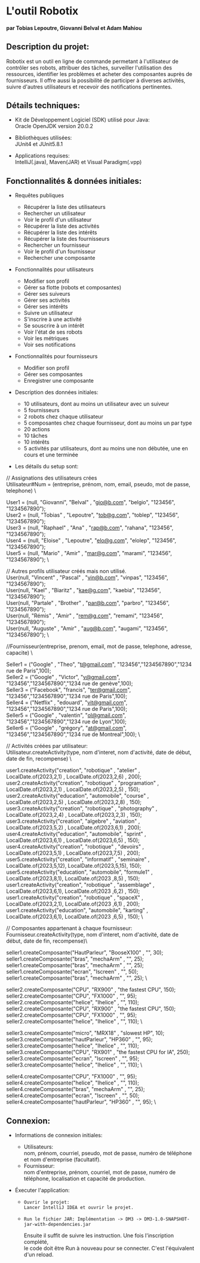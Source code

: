 # L'outil Robotix

#### par Tobias Lepoutre, Giovanni Belval et Adam Mahiou

## Description du projet:

Robotix est un outil en ligne de commande permetant à l'utilisateur de \
contrôler ses robots, attribuer des tâches, surveiller l'utilisation des \
ressources, identifier les problèmes et acheter des composantes auprès de \
fournisseurs. Il offre aussi la possibilité de participer à diverses activités, \
suivre d'autres utilisateurs et recevoir des notifications pertinentes. 

## Détails techniques:

- Kit de Développement Logiciel (SDK) utilisé pour Java: \
Oracle OpenJDK version 20.0.2


- Bibliothèques utilisées: \
JUnit4 et JUnit5.8.1


- Applications requises: \
IntelliJ(.java), Maven(JAR) et Visual Paradigm(.vpp)

## Fonctionnalités & données initiales:

- Requêtes publiques
  - Récupérer la liste des utilisateurs
  - Rechercher un utilisateur
  - Voir le profil d'un utilisateur
  - Récupérer la liste des activités
  - Récupérer la liste des intérêts
  - Récupérer la liste des fournisseurs
  - Rechercher un fournisseur
  - Voir le profil d'un fournisseur
  - Rechercher une composante


- Fonctionnalités pour utilisateurs
  - Modifier son profil
  - Gérer sa flotte (robots et composantes)
  - Gérer ses suiveurs
  - Gérer ses activités
  - Gérer ses intérêts
  - Suivre un utilisateur
  - S'inscrire à une activité
  - Se souscrire à un intérêt
  - Voir l'état de ses robots
  - Voir les métriques
  - Voir ses notifications


- Fonctionnalités pour fournisseurs
  - Modifier son profil
  - Gérer ses composantes
  - Enregistrer une composante


- Description des données initiales:

  - 10 utilisateurs, dont au moins un utilisateur avec un suiveur
  - 5 fournisseurs
  - 2 robots chez chaque utilisateur
  - 5 composantes chez chaque fournisseur, dont au moins un par type
  - 20 actions
  - 10 tâches
  - 10 intérêts
  - 5 activités par utilisateurs, dont au moins une non débutée, une en \
  cours et une terminée

- Les détails du setup sont: 

// Assignations des utilisateurs crées \
Utilisateur#Num = (entreprise, prénom, nom, email, pseudo, mot de passe, telephone) \

User1 = (null, "Giovanni", "Belval"  , "gio@b.com", "belgio", "123456", "1234567890"); \
User2 = (null, "Tobias"  , "Lepoutre", "tob@g.com", "toblep", "123456", "1234567890"); \
User3 = (null, "Raphael" , "Ana"     , "rap@b.com", "rahana", "123456", "1234567890"); \
User4 = (null, "Eloise"  , "Lepoutre", "elo@g.com", "elolep", "123456", "1234567890"); \
User5 = (null, "Mario"   , "Amir"    , "mar@g.com", "marami", "123456", "1234567890"); \

// Autres profils utilisateur créés mais non utilisé. \
User(null, "Vincent" , "Pascal"  , "vin@b.com", "vinpas", "123456", "1234567890"); \
User(null, "Kael"    , "Biaritz" , "kae@g.com", "kaebia", "123456", "1234567890"); \
User(null, "Partale" , "Brother" , "par@b.com", "parbro", "123456", "1234567890"); \
User(null, "Rémis"   , "Amir"    , "rem@g.com", "remami", "123456", "1234567890"); \
User(null, "Auguste" , "Amir"    , "aug@b.com", "augami", "123456", "1234567890"); \


//Fournisseur(entreprise, prenom, email, mot de passe, telephone, adresse, capacite) \

Seller1 = ("Google"  , "Theo", "t@gmail.com", "123456","1234567890","1234 rue de Paris",100); \
Seller2 = ("Google"  , "Victor", "v@gmail.com", "123456","1234567890","1234 rue de genève",100); \
Seller3 = ("Facebook", "francis", "ter@gmail.com", "123456","1234567890","1234 rue de Paris",100); \
Seller4 = ("Netflix" , "edouard", "vit@gmail.com", "123456","1234567890","1234 rue de Paris",100); \
Seller5 = ("Google"  , "valentin", "ol@gmail.com", "123456","1234567890","1234 rue de Lyon",100); \
Seller6 = ("Google"  , "grégory", "at@gmail.com", "123456","1234567890","1234 rue de Montreal",100); \

// Activités créées par utilisateur: \
Utilisateur.createActivity(type, nom d'interet, nom d'activité, date de début, date de fin, recompense) \

user1.createActivity("creation", "robotique"  , "atelier"      , LocalDate.of(2023,2,1) , LocalDate.of(2023,2,6) , 200); \
user2.createActivity("creation", "robotique"  , "programation" , LocalDate.of(2023,2,1) , LocalDate.of(2023,2,5) , 150); \
user2.createActivity("education", "automobile", "course"       , LocalDate.of(2023,2,5) , LocalDate.of(2023,2,8) , 150); \
user3.createActivity("creation", "robotique"  , "photography"  , LocalDate.of(2023,2,4) , LocalDate.of(2023,2,3) , 150); \
user3.createActivity("creation", "algebre"    , "aviation"     , LocalDate.of(2023,5,2) , LocalDate.of(2023,6,1) , 200); \
user4.createActivity("education", "automobile", "sprint"       , LocalDate.of(2023,6,1) , LocalDate.of(2023,6,5) , 150); \
user4.createActivity("creation", "robotique"  , "devoirs"      , LocalDate.of(2023,5,1) , LocalDate.of(2023,7,5) , 200); \
user5.createActivity("creation", "informatif" , "seminaire"    , LocalDate.of(2023,5,12), LocalDate.of(2023,5,15), 150); \
user5.createActivity("education", "automobile", "formule1"     , LocalDate.of(2023,8,1), LocalDate.of(2023 ,8,5) , 150); \
user1.createActivity("creation", "robotique"  , "assemblage"   , LocalDate.of(2023,6,1), LocalDate.of(2023 ,6,2) , 150); \
user1.createActivity("creation", "robotique"  , "spaceX"       , LocalDate.of(2023,2,1), LocalDate.of(2023 ,6,1) , 200); \
user1.createActivity("education", "automobile", "karting"      , LocalDate.of(2023,6,1), LocalDate.of(2023 ,6,5) , 150); \

// Composantes appartenant à chaque fournisseur: \
Fournisseur.createActivity(type, nom d'interet, nom d'activité, date de début, date de fin, recompense)\


seller1.createComposante("HautParleur", "BooseX100" , "", 30); \
seller1.createComposante("bras", "mechaArm" , "", 25); \
seller1.createComposante("bras", "mechaArm" , "", 25); \
seller1.createComposante("ecran", "Iscreen" , "", 50); \
seller1.createComposante("bras", "mechaArm" , "", 25); \

seller2.createComposante("CPU", "RX900" , "the fastest CPU", 150); \
seller2.createComposante("CPU", "FX1000" , "", 95); \
seller2.createComposante("helice", "Ihelice" , "", 110); \
seller2.createComposante("CPU", "RX900" , "the fastest CPU", 150); \
seller2.createComposante("CPU", "FX1000" , "", 95); \
seller2.createComposante("helice", "Ihelice" , "", 110); \

seller3.createComposante("micro", "MRX18" , "slowest HP", 10); \
seller3.createComposante("hautParleur", "HP360" , "", 95); \
seller3.createComposante("helice", "Ihelice" , "", 110); \
seller3.createComposante("CPU", "RX901" , "the fastest CPU for IA", 250); \
seller3.createComposante("ecran", "Iscreen" , "", 95); \
seller3.createComposante("helice", "Ihelice" , "", 110); \

seller4.createComposante("CPU", "FX1000" , "", 95); \
seller4.createComposante("helice", "Ihelice" , "", 110); \
seller4.createComposante("bras", "mechaArm" , "", 25); \
seller4.createComposante("ecran", "Iscreen" , "", 50); \
seller4.createComposante("hautParleur", "HP360" , "", 95); \


## Connexion:

- Informations de connexion initiales:
  - Utilisateurs: \
  nom, prénom, courriel, pseudo, mot de passe, numéro de téléphone \
  et nom d'entreprise (facultatif).
  - Fournisseur: \
  nom d'entreprise, prénom, courriel, mot de passe, numéro de \
  téléphone, localisation et capacité de production.
  

- Éxecuter l'application:
  -     Ouvrir le projet:
        Lancer IntelliJ IDEA et ouvrir le projet.

  -     Run le fichier JAR: Implémentation -> DM3 -> DM3-1.0-SNAPSHOT-jar-with-dependencies.jar
 

    Ensuite il suffit de suivre les instruction. Une fois l'inscription complété, \
    le code doit être Run à nouveau pour se connecter. C'est l'équivalent d'un reload.
